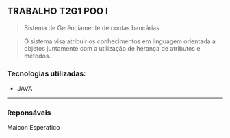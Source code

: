 ## TRABALHO T2G1 POO I

> Sistema de Gerênciamente de contas bancárias

> O sistema visa atribuir os conhecimentos em linguagem orientada a objetos juntamente com a utilização de herança de atributos e métodos.


### Tecnologias utilizadas: 
- JAVA

---

### Reponsáveis
Maicon Esperafico